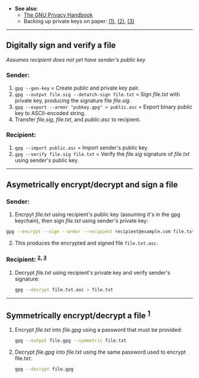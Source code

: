 
- **See also**:
  - [The GNU Privacy Handbook](https://www.gnupg.org/gph/en/manual/book1.html)
  - Backing up private keys on paper: [(1)](https://wiki.archlinux.org/index.php/Paperkey), [(2)](https://www.jabberwocky.com/software/paperkey/), [(3)](https://www.saminiir.com/paper-storage-and-recovery-of-gpg-keys/)


---
## Digitally sign and verify a file

*Assumes recipient does not yet have sender's public key*

### Sender:

1. `gpg --gen-key`                                  = Create public and private key pair.
1. `gpg --output file.sig --detatch-sign file.txt`  = Sign *file.txt* with private key, producing the signature file *file.sig*.
1. `gpg --export --armor "pubkey.gpg" > public.asc` = Export binary public key to ASCII-encoded string.
1. Transfer *file.sig*, *file.txt*, and *public.asc* to recipient.

### Recipient:

1. `gpg --import public.asc`                        = Import sender's public key.
1. `gpg --verify file.sig file.txt`                 = Verify the *file.sig* signature of *file.txt* using sender's public key.


---
## Asymetrically encrypt/decrypt and sign a file

### Sender:

1. Encrpyt *file.txt* using recipient's public key (assuming it's in the gpg keychain), then sign *file.txt* using sender's private key:
  ```bash
  gpg --encrypt --sign --armor --recipient recipient@example.com file.txt
  ```
2. This produces the encrypted and signed file `file.txt.asc`.

### Recipient: <sup>[2], [3]</sup>

1. Decrypt *file.txt* using recipient's private key and verify sender's signature:
   ```bash
   gpg --decrypt file.txt.asc > file.txt
   ```


---
## Symmetrically encrypt/decrypt a file <sup>[1]</sup>

1. Encrypt *file.txt* into *file.gpg* using a password that must be provided:
   ```bash
   gpg --output file.gpg --symmetric file.txt
   ```
1. Decrypt *file.gpg* into *file.txt* using the same password used to encrypt file.txt:
   ```bash
   gpg --decrypt file.gpg
   ```

[1]: https://stackoverflow.com/questions/36393922/how-to-decrypt-a-symmetrically-encrypted-openpgp-message-using-php
[2]: https://www.networkworld.com/article/3293052/encypting-your-files-with-gpg.html
[3]: https://www.howtogeek.com/427982/how-to-encrypt-and-decrypt-files-with-gpg-on-linux/
